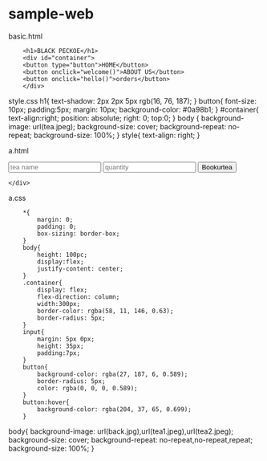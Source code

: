 # sample-web
basic.html
<!DOCTYPE html>
<html lang="en">
<head>
    <link rel="stylesheet" href="style.css">
    <meta name="viewport" content="width=device-width, initial-scale=1.0">
    <title>Document</title>
    <script>
        function welcome(){
          window.open("https://blackpekoetea.com/franchise/");
        }
        function hello(){
            window.open("a.html");
        }
    </script>
</head>
<body>

        <h1>BLACK PECKOE</h1>
        <div id="container">
        <button type="button">HOME</button>
        <button onclick="welcome()">ABOUT US</button>
        <button onclick="hello()">orders</button>
        </div>

</body>
</html> 




style.css
h1{
  text-shadow: 2px 2px 5px rgb(16, 76, 187);
}
button{
  font-size: 10px;
  padding:5px;
  margin: 10px;
  background-color: #0a98b1;
}
#container{
  text-align:right;
  position: absolute;
  right: 0;
  top:0;
}
body {
  background-image: url(tea.jpeg);
  background-size: cover;
  background-repeat: no-repeat;
  background-size: 100%;
}
style{
  text-align: right;
}



a.html
<!DOCTYPE html>
<html lang="en">
<head>
    <meta charset="UTF-8">
    <meta name="viewport" content="width=device-width, initial-scale=1.0">
    <title>Document</title>
    <link rel="stylesheet" href="a.css">
    <script>
        function alert(){
            Bookurtea("your orders willbe delivered soon!!")
        }
    </script>
</head>
<body>
    <div class="container">
        <input type="tea name"
        placeholder="tea name">
        <input type="quantity"
        placeholder="quantity">
        <button onclick="alert()">Bookurtea</button>

    </div>
</body>
</html>


a.css

        *{
            margin: 0;
            padding: 0;
            box-sizing: border-box;
        }
        body{
            height: 100pc;
            display:flex;
            justify-content: center;
        }
        .container{
            display: flex;
            flex-direction: column;
            width:300px;
            border-color: rgba(58, 11, 146, 0.63);
            border-radius: 5px;
        }
        input{
            margin: 5px 0px;
            height: 35px;
            padding:7px;
        }
        button{
            background-color: rgba(27, 187, 6, 0.589);
            border-radius: 5px;
            color: rgba(0, 0, 0, 0.589);
        }
        button:hover{
            background-color: rgba(204, 37, 65, 0.699);
        }
body{
    background-image: url(back.jpg),url(tea1.jpeg),url(tea2.jpeg);
    background-size: cover;
    background-repeat: no-repeat,no-repeat,repeat;
    background-size: 100%;
  }
    
